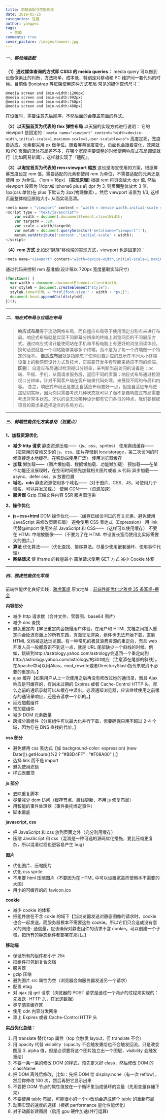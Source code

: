 ```yaml
---
title: 前端适配与性能优化
date: 2019-05-25
categories: 性能
author: yangpei
tags:
  - 性能
comments: true
cover_picture: /images/banner.jpg
---
```


##### 一、移动端适配

**（1）通过媒体查询的方式即 CSS3 的 meida queries：**
media query 可以做到设备像素比的判断，方法简单，成本低，特别是对移动和 PC 维护同一套代码的时候。目前像 Bootstrap 等框架使用这种方式布局
常见的媒体查询尺寸：

<!-- more -->

```
@media screen and (min-width:1200px)
@media screen and (min-width:992px)
@media screen and (min-width:768px)
@media screen and (min-width:480px)
```

在设置时，需要注意先后顺序，不然后面的会覆盖前面的样式。

**（2）以天猫首页为代表的 flex 弹性布局**
以天猫的实现方式进行说明：
它的 viewport 是固定的：`<meta name="viewport" content="width=device-width,initial-scale=1,maximum-scale=1,user-scalable=no">` 高度定死，宽度自适应，元素都采用 px 做单位。随着屏幕宽度变化，页面也会跟着变化，效果就和 PC 页面的流体布局差不多，在哪个宽度需要调整的时候使用响应式布局调调就行（比如网易新闻），这样就实现了『适配』。

**（3）以淘宝首页为代表的 rem+viewport 缩放**
这也是淘宝使用的方案，根据屏幕宽度设定 rem 值，需要适配的元素都使用 rem 为单位，不需要适配的元素还是使用 px 为单位。（1em = 16px）
**[实现原理]**
根据 rem 将页面放大 dpr 倍, 然后 viewport 设置为 1/dpr.如 iphone6 plus 的 dpr 为 3, 则页面整体放大 3 倍, 1px(css 单位)在 plus 下默认为 3px(物理像素) 。然后 viewport 设置为 1/3, 这样页面整体缩回原始大小. 从而实现高清。

```javascript
<meta name = "viewport" content = "width = device-width,initial-scale = 1.0,user-scalable = no">
<script type = "text/javascript">
	var width = document.documentElement.clientWidth;
	var targetW = 320;
	var scale = width/targetW;
	var metaN = document.querySelector('meta[name="viewport"]');
	metaN.setAttribute('content','initial-scale' + width);
</script>
```

**（4）rem 方式**
比如说“魅族”移动端的实现方式，viewport 也是固定的：

```javascript
<meta name="viewport" content="width=device-width,initial-scale=1,maximum-scale=1,user-scalable=no">。
```

通过代码来控制 rem 基准值(设计稿以 720px 宽度量取实际尺寸)

```javascript
(function() {
  var width = document.documentElement.clientWidth;
  var styleN = document.createElement("style");
  styleN.innerHTML = "html{font-size:" + width + "px;}";
  document.head.appendChild(styleN);
})();
```

</script>

---

##### 二、响应式布局与自适应布局

> **响应式布局**等于流动网格布局，而自适应布局等于使用固定分割点来进行布局。响应式布局就是实现不同屏幕分辨率的终端上浏览网页的不同展示方式。通过响应式设计能使网站在手机和平板电脑上有更好的浏览阅读体验。换句话说就是一个网站能够兼容多个终端，而不是为了每一个终端做一个特定的版本。
> **自适应布局**就是指能忘了使网页自适应的显示在不同大小终端设备上的新网页设计方式及技术，它需要开发多套界面来适应不同的终端。
> **区别：**
> 自适应布局通过检测视口分辨率，来判断当前访问的设备是：pc 端、平板、手机，从而请求服务层，返回不同的页面；响应式布局通过检测视口分辨率，针对不同客户端在客户端做代码处理，来展现不同的布局和内容。
> 总之，响应式布局还是要比自适应布局要好一点，但是自适应布局更加贴切实际，因为你只需要考虑几种状态就可以了而不是像响应式布局需要考虑非常多状态。所以的说无论哪种设计都有它们各自的特点，我们要根据项目的需求来选择适合的布局方式。

---

##### 三、前端性能优化方案总结（划重点）

**1、加载资源优化**

- **减少 http 请求**
  静态资源压缩——（js、css、sprites）
  使用离线缓存——（把常用的变动又少的 js、css、图片存储到 localstorage，第二次访问的时候直接走本地缓存。在移动端使用广泛）
  使用浏览器缓存
- **加载**
  懒加载——（图片懒加载、数据懒加载、功能懒加载）
  预加载——在某个功能还没展现时，在空闲时间预先加载相关图片或者 js 代码
  异步加载——async、defer
  css、js 放置位置
- **域名、cdn**
  静态资源使用多个域名——（对于图片、CSS、JS，可使用几个域名，可以并发加载。）
  使用 CDN——（资源加速）
- **服务器**
  Gzip 压缩文件内容
  SSR 服务器渲染

**2、操作优化**

- **js+css+html**
  DOM 操作优化——（缓存已经访问过的有关元素、避免使用 JavaScript 来修改页面布局）
  避免使用 CSS 表达式（Expression）
  用 link 代替@import
  使用外部 JavaScript 和 CSS——（这样可以使用缓存）
  不要在 HTML 中缩放图像——（不要为了在 HTML 中设置长宽而使用比实际需要大的图片。）
- **算法**
  优化算法——（优化查找、排序算法。尽量少使用嵌套循环、使用事件代理）
- **网络请求**
  使 iframe 的数量最小
  简单请求使用 GET 方式
  减小 Cookie 体积

---

##### 四、雅虎性能优化军规

前端性能优化良好实践：[雅虎军规](https://www.cnblogs.com/xianyulaodi/p/5755079.html)
原文地址：[前端性能优化之雅虎 35 条军规-掘金](https://juejin.im/post/5b73ef38f265da281e048e51)

**内容部分**

- 减少 http 请求数（合并文件、雪碧图、base64 图片）
- 减少 dns 查找
- 避免重定向【牢记重定向会拖慢用户体验，在用户和 HTML 文档之间插入重定向会延迟页面上的所有东西，页面无法渲染，组件也无法开始下载，直到 HTML 文档被送达浏览器。有一种常见的极其浪费资源的重定向，而且 web 开发人员一般都意识不到这一点，就是 URL 尾部缺少一个斜线的时候。例如，跳转到http://astrology.yahoo.com/astrology会返回一个重定向到http://astrology.yahoo.com/astrology/的301响应（注意添在尾部的斜线）。在Apache中可以用Alias，mod_rewrite或者DirectorySlash指令来取消不必要的重定向。】
- ajax 缓存【如果用户从上一次使用之后再没有修改过她的通讯录，而且 Ajax 响应是可缓存的，有尚未过期的 Expires 或者 Cache-Control HTTP 头，那么之前的通讯录就可以从缓存中读出。必须通知浏览器，应该继续使用之前缓存的通讯录响应，还是去请求一个新的。】
- 延迟加载组件
- 预加载组件
- 减少 DOM 元素数量
- 跨域分离组件【分离组件可以最大化并行下载，但要确保只用不超过 2-4 个域，因为存在 DNS 查找的代价。】

**css 部分**

- 避免使用 css 表达式【如 background-color: expression( (new Date()).getHours()%2 ? "#B8D4FF" : "#F08A00" );】
- 选择 link 而不是 import
- 避免使用滤镜
- 样式表置顶

**js 部分**

- 去除重复脚本
- 尽量减少 dom 访问（缓存节点、离线更新、不用 js 修复布局）
- 用智能的事件处理器（事件委托绑定事件）
- 脚本置底

**javascript, css**

- 把 JavaScript 和 css 放到页面之外（充分利用缓存）
- 压缩 JavaScript 和 css（混淆是一种可选的源码优化措施，要比压缩更复杂，所以混淆过程也更容易产生 bug）

**图片**

- 优化图片、压缩图片
- 优化 css sprite
- 不用要 html 压缩图片（不要因为在 HTML 中可以设置宽高而使用本不需要的大图）
- 用小的可缓存的的 favicon.ico

**cookie**

- 减少 cookie 的体积
- 把组件放在不含 cokie 的域下【当浏览器发送对静态图像的请求时，cookie 也会一起发送，而服务器根本不需要这些 cookie。所以它们只会造成没有意义的网络- 通信量，应该确保对静态组件的请求不含 cookie。可以创建一个子域，把所有的静态组件都部署在那儿。】

**移动端**

- 保证所有的组件都小于 25k
- 把组件打包到复合文档
- 服务器
- gzip 压缩
- 避免图片 src 属性为空（浏览器会向服务器发送另一个请求）
- 配置 etag
- 对 ajax 用 get 请求（浏览器的 POST 请求是通过一个两步的过程来实现的：先发送- HTTP 头，在发送数据）
- 尽早清空缓存区
- 使用 cdn 内容分发网络
- 添上 Expires 或者 Cache-Control HTTP 头

**实战优化总结：**

1. 用 translate 替代 top 属性（top 会触发 layout，但 translate 不会）
2. 用 opacity 代替 visibility（opacity 不会触发重绘也不会触发回流，只是改变图层 3. alpha 值，但是必须要将这个图片独立出一个图层，visibility 会触发重绘）
3. 不要一条一条的修改 DOM 的样式，预先定义好 class，然后修改 DOM 的 className
4. 把 DOM 离线后修改，比如：先把 DOM 给 display:none（有一次 reflow），然后你修改 100 次，然后再把它显示出来
5. 不要把 DOM 节点的属性值放在一个循环里当成循环的变量（先用变量存储下来）
6. 不要使用 table 布局，可能很小的一个小改动会造成整个 table 的重新布局
7. 动画实现的速度的选择（根据 performance 量化性能优化）
8. 对于动画新建图层（启用 gpu 硬件加速(并行运算)
